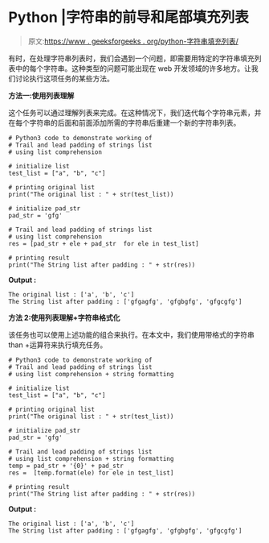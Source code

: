 # Python |字符串的前导和尾部填充列表

> 原文:[https://www . geeksforgeeks . org/python-字符串填充列表/](https://www.geeksforgeeks.org/python-lead-and-trail-padding-of-strings-list/)

有时，在处理字符串列表时，我们会遇到一个问题，即需要用特定的字符串填充列表中的每个字符串。这种类型的问题可能出现在 web 开发领域的许多地方。让我们讨论执行这项任务的某些方法。

**方法一:使用列表理解**

这个任务可以通过理解列表来完成。在这种情况下，我们迭代每个字符串元素，并在每个字符串的后面和前面添加所需的字符串后重建一个新的字符串列表。

```
# Python3 code to demonstrate working of
# Trail and lead padding of strings list
# using list comprehension

# initialize list 
test_list = ["a", "b", "c"]

# printing original list 
print("The original list : " + str(test_list))

# initialize pad_str
pad_str = 'gfg'

# Trail and lead padding of strings list
# using list comprehension
res = [pad_str + ele + pad_str  for ele in test_list]

# printing result
print("The String list after padding : " + str(res))
```

**Output :**

```
The original list : ['a', 'b', 'c']
The String list after padding : ['gfgagfg', 'gfgbgfg', 'gfgcgfg']

```

**方法 2:使用列表理解+字符串格式化**

该任务也可以使用上述功能的组合来执行。在本文中，我们使用带格式的字符串 than +运算符来执行填充任务。

```
# Python3 code to demonstrate working of
# Trail and lead padding of strings list
# using list comprehension + string formatting

# initialize list 
test_list = ["a", "b", "c"]

# printing original list 
print("The original list : " + str(test_list))

# initialize pad_str
pad_str = 'gfg'

# Trail and lead padding of strings list
# using list comprehension + string formatting
temp = pad_str + '{0}' + pad_str
res =  [temp.format(ele) for ele in test_list]

# printing result
print("The String list after padding : " + str(res))
```

**Output :**

```
The original list : ['a', 'b', 'c']
The String list after padding : ['gfgagfg', 'gfgbgfg', 'gfgcgfg']

```